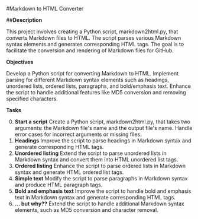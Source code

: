 #Markdown to HTML Converter

##**Description**

This project involves creating a Python script, markdown2html.py, that converts Markdown files to HTML. The script parses various Markdown syntax elements and generates corresponding HTML tags. The goal is to facilitate the conversion and rendering of Markdown files for GitHub.

**Objectives**

Develop a Python script for converting Markdown to HTML.
Implement parsing for different Markdown syntax elements such as headings, unordered lists, ordered lists, paragraphs, and bold/emphasis text.
Enhance the script to handle additional features like MD5 conversion and removing specified characters.

**Tasks**

0. **Start a script**
Create a Python script, markdown2html.py, that takes two arguments: the Markdown file's name and the output file's name.
Handle error cases for incorrect arguments or missing files.
1. **Headings**
Improve the script to parse headings in Markdown syntax and generate corresponding HTML tags.
2. **Unordered listing**
Extend the script to parse unordered lists in Markdown syntax and convert them into HTML unordered list tags.
3. **Ordered listing**
Enhance the script to parse ordered lists in Markdown syntax and generate HTML ordered list tags.
4. **Simple text**
Modify the script to parse paragraphs in Markdown syntax and produce HTML paragraph tags.
5. **Bold and emphasis text**
Improve the script to handle bold and emphasis text in Markdown syntax and generate corresponding HTML tags.
6. **... but why??**
Extend the script to handle additional Markdown syntax elements, such as MD5 conversion and character removal.